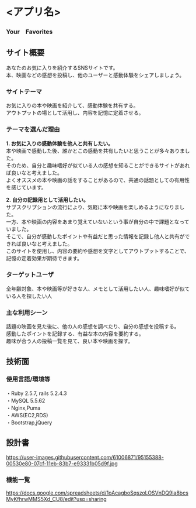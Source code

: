 # <アプリ名>
### Your　Favorites
## サイト概要
あなたのお気に入りを紹介するSNSサイトです。  
本、映画などの感想を投稿し、他のユーザーと感動体験をシェアしましょう。  


### サイトテーマ
お気に入りの本や映画を紹介して、感動体験を共有する。  
アウトプットの場として活用し、内容を記憶に定着させる。  

### テーマを選んだ理由
**1. お気に入りの感動体験を他人と共有したい。**  
本や映画で感動した後、誰かとこの感動を共有したいと思うことが多々ありました。  
そのため、自分と趣味嗜好が似ている人の感想を知ることができるサイトがあれば良いなと考えました。  
よくオススメの本や映画の話をすることがあるので、共通の話題としての有用性を感じています。  

**2. 自分の記録用として活用したい。**  
サブスクリプションの流行により、気軽に本や映画を楽しめるようになりました。  
一方、本や映画の内容をあまり覚えていないという事が自分の中で課題となっていました。  
そこで、自分が感動したポイントや有益だと思った情報を記録し他人と共有ができれば良いなと考えました。  
このサイトを使用し、内容の要約や感想を文字としてアウトプットすることで、記憶の定着効果が期待できます。  

### ターゲットユーザ
全年齢対象、本や映画等が好きな人、メモとして活用したい人、趣味嗜好が似ている人を探したい人  

### 主な利用シーン
話題の映画を見た後に、他の人の感想を調べたり、自分の感想を投稿する。  
感動したポイントを記録する、有益な本の内容を要約する。  
趣味が合う人の投稿一覧を見て、良い本や映画を探す。  

## 技術面
### 使用言語/環境等
・Ruby 2.5.7, rails 5.2.4.3  
・MySQL 5.5.62  
・Nginx,Puma  
・AWS(EC2,RDS)  
・Bootstrap,jQuery  
## 設計書
https://user-images.githubusercontent.com/61006871/95155388-00530e80-07cf-11eb-83b7-e93331b05d9f.jpg

### 機能一覧
<https://docs.google.com/spreadsheets/d/1oAcagboSqszoLOSVnDQ9la8bcsMyKfhrwMMS5Xd_CU8/edit?usp=sharing>


